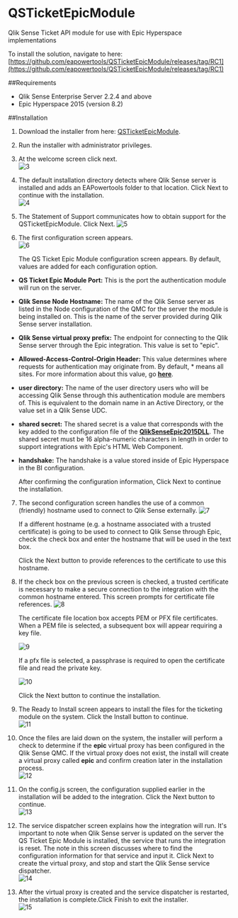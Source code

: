 # QSTicketEpicModule
Qlik Sense Ticket API module for use with Epic Hyperspace implementations

To install the solution, navigate to here: [https://github.com/eapowertools/QSTicketEpicModule/releases/tag/RC1](https://github.com/eapowertools/QSTicketEpicModule/releases/tag/RC1)

##Requirements
- Qlik Sense Enterprise Server 2.2.4 and above
- Epic Hyperspace 2015 (version 8.2)

##Installation
1. Download the installer from here: [QSTicketEpicModule](https://github.com/eapowertools/QSTicketEpicModule/releases/tag/RC1).

2. Run the installer with administrator privileges.    

3. At the welcome screen click next.    
![3](./doc/img/1a.png)

4. The default installation directory detects where Qlik Sense server is installed and adds an EAPowertools folder to that location.  Click Next to continue with the installation.    
![4](./doc/img/2a.png)

5. The Statement of Support communicates how to obtain support for the QSTicketEpicModule.  Click Next.
![5](./doc/img/3a.png)

6. The first configuration screen appears.  
![6](./doc/img/4a.png)

	The QS Ticket Epic Module configuration screen appears.  By default, values are added for each configuration option.
  
  - __QS Ticket Epic Module Port:__ This is the port the authentication module will run on the server.
  - __Qlik Sense Node Hostname:__ The name of the Qlik Sense server as listed in the Node configuration of the QMC for the server the module is being installed on.  This is the name of the server provided during Qlik Sense server installation.
  - __Qlik Sense virtual proxy prefix:__ The endpoint for connecting to the Qlik Sense server through the Epic integration.  This value is set to "epic".
  - __Allowed-Access-Control-Origin Header:__ This value determines where requests for authentication may originate from.  By default, * means all sites.  For more information about this value, go **[here](https://developer.mozilla.org/en-US/docs/Web/HTTP/Access_control_CORS)**.
  - __user directory:__ The name of the user directory users who will be accessing Qlik Sense through this authentication module are members of.  This is equivalent to the domain name in an Active Directory, or the value set in a Qlik Sense UDC.
  - __shared secret:__ The shared secret is a value that corresponds with the key added to the configuration file of the **[QlikSenseEpic2015DLL](https://github.com/eapowertools/QlikSenseEpic2015DLL)**.  The shared secret must be 16 alpha-numeric characters in length in order to support integrations with Epic's HTML Web Component.
  - __handshake:__ The handshake is a value stored inside of Epic Hyperspace in the BI configuration.
   
	After confirming the configuration information, Click Next to continue the installation.

7. The second configuration screen handles the use of a common (friendly) hostname used to connect to Qlik Sense externally.
![7](./doc/img/5a.png)

	If a different hostname (e.g. a hostname associated with a trusted certificate) is going to be used to connect to Qlik Sense through Epic, check the check box and enter the hostname that will be used in the text box.

	Click the Next button to provide references to the certificate to use this hostname.

8. If the check box on the previous screen is checked, a trusted certificate is necessary to make a secure connection to the integration with the common hostname entered.  This screen prompts for certificate file references.
![8](./doc/img/6a.png)

	The certificate file location box accepts PEM or PFX file certificates.  When a PEM file is selected, a subsequent box will appear requiring a key file.

	![9](./doc/img/7a.png)  

	If a pfx file is selected, a passphrase is required to open the certificate file and read the private key.

	![10](./doc/img/8a.png)

	Click the Next button to continue the installation.

9. The Ready to Install screen appears to install the files for the ticketing module on the system.  Click the Install button to continue.  
![11](./doc/img/9a.png)

10. Once the files are laid down on the system, the installer will perform a check to determine if the **epic** virtual proxy has been configured in the Qlik Sense QMC. If the virtual proxy does not exist, the install will create a virtual proxy called **epic** and confirm creation later in the installation process.  
![12](./doc/img/11a.png)
  
11. On the config.js screen, the configuration supplied earlier in the installation will be added to the integration.  Click the Next button to continue.  
![13](./doc/img/12a.png)
  
12. The service dispatcher screen explains how the integration will run.  It's important to note when Qlik Sense server is updated on the server the QS Ticket Epic Module is installed, the service that runs the integration is reset.  The note in this screen discusses where to find the configuration information for that service and input it.  Click Next to create the virtual proxy, and stop and start the Qlik Sense service dispatcher.  
![14](./doc/img/13a.png)
  
13. After the virtual proxy is created and the service dispatcher is restarted, the installation is complete.Click Finish to exit the installer.  
![15](./doc/img/17a.png)

